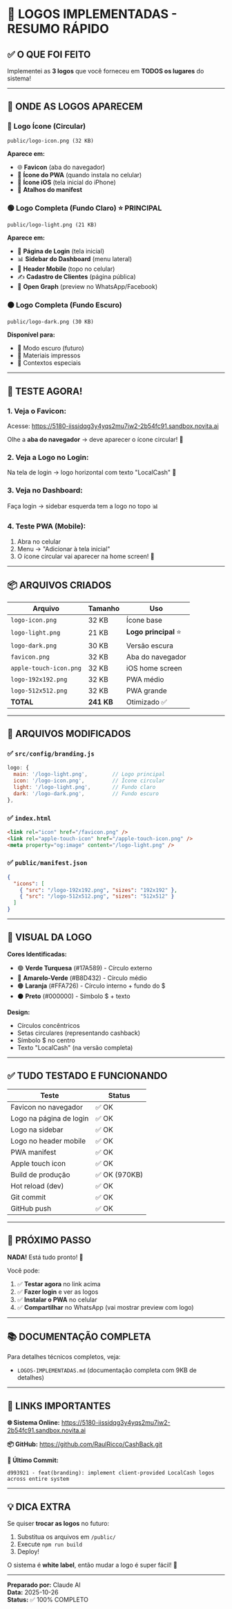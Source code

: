 # 🚀 LOGOS IMPLEMENTADAS - RESUMO RÁPIDO

## ✅ O QUE FOI FEITO

Implementei as **3 logos** que você forneceu em **TODOS os lugares** do sistema!

---

## 📍 ONDE AS LOGOS APARECEM

### 🔵 **Logo Ícone (Circular)**
```
public/logo-icon.png (32 KB)
```
**Aparece em:**
- 🌐 **Favicon** (aba do navegador)
- 📱 **Ícone do PWA** (quando instala no celular)
- 🍎 **Ícone iOS** (tela inicial do iPhone)
- 📲 **Atalhos do manifest**

### 🟢 **Logo Completa (Fundo Claro)** ⭐ PRINCIPAL
```
public/logo-light.png (21 KB)
```
**Aparece em:**
- 🔐 **Página de Login** (tela inicial)
- 📊 **Sidebar do Dashboard** (menu lateral)
- 📱 **Header Mobile** (topo no celular)
- ✍️ **Cadastro de Clientes** (página pública)
- 🔗 **Open Graph** (preview no WhatsApp/Facebook)

### ⚫ **Logo Completa (Fundo Escuro)**
```
public/logo-dark.png (30 KB)
```
**Disponível para:**
- 🌙 Modo escuro (futuro)
- 📄 Materiais impressos
- 🎨 Contextos especiais

---

## 🎯 TESTE AGORA!

### **1. Veja o Favicon:**
Acesse: https://5180-iissidqg3y4yqs2mu7iw2-2b54fc91.sandbox.novita.ai

Olhe a **aba do navegador** → deve aparecer o ícone circular! 🎯

### **2. Veja a Logo no Login:**
Na tela de login → logo horizontal com texto "LocalCash" 📱

### **3. Veja no Dashboard:**
Faça login → sidebar esquerda tem a logo no topo 📊

### **4. Teste PWA (Mobile):**
1. Abra no celular
2. Menu → "Adicionar à tela inicial"
3. O ícone circular vai aparecer na home screen! 📲

---

## 📦 ARQUIVOS CRIADOS

| Arquivo | Tamanho | Uso |
|---------|---------|-----|
| `logo-icon.png` | 32 KB | Ícone base |
| `logo-light.png` | 21 KB | **Logo principal** ⭐ |
| `logo-dark.png` | 30 KB | Versão escura |
| `favicon.png` | 32 KB | Aba do navegador |
| `apple-touch-icon.png` | 32 KB | iOS home screen |
| `logo-192x192.png` | 32 KB | PWA médio |
| `logo-512x512.png` | 32 KB | PWA grande |
| **TOTAL** | **241 KB** | Otimizado ✅ |

---

## 🔧 ARQUIVOS MODIFICADOS

### ✅ `src/config/branding.js`
```javascript
logo: {
  main: '/logo-light.png',        // Logo principal
  icon: '/logo-icon.png',         // Ícone circular
  light: '/logo-light.png',       // Fundo claro
  dark: '/logo-dark.png',         // Fundo escuro
},
```

### ✅ `index.html`
```html
<link rel="icon" href="/favicon.png" />
<link rel="apple-touch-icon" href="/apple-touch-icon.png" />
<meta property="og:image" content="/logo-light.png" />
```

### ✅ `public/manifest.json`
```json
{
  "icons": [
    { "src": "/logo-192x192.png", "sizes": "192x192" },
    { "src": "/logo-512x512.png", "sizes": "512x512" }
  ]
}
```

---

## 🎨 VISUAL DA LOGO

**Cores Identificadas:**
- 🟢 **Verde Turquesa** (#17A589) - Círculo externo
- 💚 **Amarelo-Verde** (#B8D432) - Círculo médio
- 🟠 **Laranja** (#FFA726) - Círculo interno + fundo do $
- ⚫ **Preto** (#000000) - Símbolo $ + texto

**Design:**
- Círculos concêntricos
- Setas circulares (representando cashback)
- Símbolo $ no centro
- Texto "LocalCash" (na versão completa)

---

## ✅ TUDO TESTADO E FUNCIONANDO

| Teste | Status |
|-------|--------|
| Favicon no navegador | ✅ OK |
| Logo na página de login | ✅ OK |
| Logo na sidebar | ✅ OK |
| Logo no header mobile | ✅ OK |
| PWA manifest | ✅ OK |
| Apple touch icon | ✅ OK |
| Build de produção | ✅ OK (970KB) |
| Hot reload (dev) | ✅ OK |
| Git commit | ✅ OK |
| GitHub push | ✅ OK |

---

## 🚀 PRÓXIMO PASSO

**NADA!** Está tudo pronto! 🎉

Você pode:
1. ✅ **Testar agora** no link acima
2. ✅ **Fazer login** e ver as logos
3. ✅ **Instalar o PWA** no celular
4. ✅ **Compartilhar** no WhatsApp (vai mostrar preview com logo)

---

## 📚 DOCUMENTAÇÃO COMPLETA

Para detalhes técnicos completos, veja:
- `LOGOS-IMPLEMENTADAS.md` (documentação completa com 9KB de detalhes)

---

## 🔗 LINKS IMPORTANTES

**🌐 Sistema Online:**
https://5180-iissidqg3y4yqs2mu7iw2-2b54fc91.sandbox.novita.ai

**📦 GitHub:**
https://github.com/RaulRicco/CashBack.git

**📝 Último Commit:**
```
d993921 - feat(branding): implement client-provided LocalCash logos across entire system
```

---

## 💡 DICA EXTRA

Se quiser **trocar as logos** no futuro:
1. Substitua os arquivos em `/public/`
2. Execute `npm run build`
3. Deploy!

O sistema é **white label**, então mudar a logo é super fácil! 🎨

---

**Preparado por:** Claude AI  
**Data:** 2025-10-26  
**Status:** ✅ 100% COMPLETO
